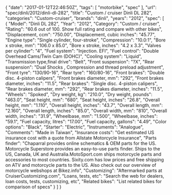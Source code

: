 {
    "date": "2017-01-12T22:46:50Z",
    "tags": [
        "motorbike",
        "spec"
    ],
    "url": "spec\/dinli\/2012\/dinli-dl-282",
    "title": "Custom \/ cruiser Dinli DL 282",
    "categories": "Custom-cruiser",
    "brands": "dinli",
    "years": "2012",
    "spec": [
        {
            "Model": "Dinli DL 282",
            "Year": "2012",
            "Category": "Custom \/ cruiser",
            "Rating": "60.6 out of 100. Show full rating and compare with other bikes",
            "Displacement, ccm": "750.00",
            "Displacement, cubic inches": "45.77",
            "Engine type": "Single cylinder, four-stroke",
            "Compression": "10.0:1",
            "Bore x stroke, mm": "106.0 x 85.0",
            "Bore x stroke, inches": "4.2 x 3.3",
            "Valves per cylinder": "4",
            "Fuel system": "Injection. EFI",
            "Fuel control": "Double Overhead Cams\/Twin Cam (DOHC)",
            "Cooling system": "Liquid",
            "Transmission type,final drive": "Belt",
            "Front suspension": "?X",
            "Rear suspension": "Dual Shocks    , Compression and thread preload adjustment",
            "Front tyre": "130\/90-16",
            "Rear tyre": "160\/80-16",
            "Front brakes": "Double disc. 4-piston calipers",
            "Front brakes diameter, mm": "292",
            "Front brakes diameter, inches": "11.5",
            "Rear brakes": "Single disc. 4-piston calipers",
            "Rear brakes diameter, mm": "292",
            "Rear brakes diameter, inches": "11.5",
            "Wheels": "Spoked",
            "Dry weight, kg": "210.0",
            "Dry weight, pounds": "463.0",
            "Seat height, mm": "680",
            "Seat height, inches": "26.8",
            "Overall height, mm": "1.110",
            "Overall height, inches": "43.7",
            "Overall length, mm": "2.160",
            "Overall length, inches": "85.0",
            "Overall width, mm": "810",
            "Overall width, inches": "31.9",
            "Wheelbase, mm": "1.500",
            "Wheelbase, inches": "59.1",
            "Fuel capacity, litres": "17.00",
            "Fuel capacity, gallons": "4.49",
            "Color options": "Black",
            "Starter": "Electric",
            "Instruments": "Analogue",
            "Comments": "Made in Taiwan",
            "Insurance costs": "Get estimated US insurance cost with a quote from Allstate Motorcycle Insurance",
            "Parts finder": "Chaparral provides online schematics & OEM parts for the US.   Motorcycle Superstore provides an easy-to-use parts finder. Ships to the US, Canada, UK and Australia.MotoSport.com ships motorcycle parts and accessories to most countries.    Sixity.com has low prices and free shipping on ATV and motorcycle parts to the US. Also check out our overview of motorcycle webshops at Bikez.info",
            "Customizing": "Aftermarked parts at CruiserCustomizing.com",
            "Loans, tests, etc": "Search the web for dealers, loan costs, tests, customizing, etc",
            "Related bikes": "List related bikes for comparison of specs"
        }
    ]
}